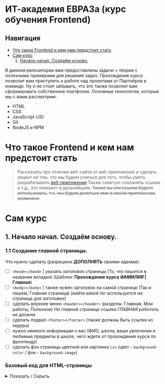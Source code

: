 # ИТ-академия ЕВРАЗа (курс обучения Frontend)

## Навигация

- <a href="#Что-такое-Frontend-и-кем-нам-предстоит-стать">Что такое Frontend и кем нам предстоит стать</a>
- <a href="#Сам-курс">Сам курс</a>
  1. <a href="#Начало-начал.-Создаём-основу.">Начало начал. Создаём основу. </a>

В данном репозитории вам предоставлены задачи + теории с полезными примерами для решения задач. Прохождение курса позволит вам приступить к работе над проектами от Партнёров в команде. Ну и не стоит забывать, что это также позволит вам сформировать собственное портфолио.
Основные технологии, которые мы с вами рассмотрим:
- HTML
- CSS
- JavaScript (JS)
- Git
- NodeJS и NPM


# Что такое Frontend и кем нам предстоит стать
> Рассказать про отличие веб-сайта от веб-приложения и сделать акцент на том, что мы будем учиться для того, чтобы уметь разрабатывать [веб-приложения](http://artismedia.by/blog/osnovnye-razlichiya-mezhdu-veb-sajtom-i-veb-prilozheniem/#:~:text=Веб-сайт%20является%20источником%20информации,приложение%20работает%20в%20интерактивном%20режиме.&text=Веб-приложение%20является%20более%20ресурсоемким,пользователем%20и%20выполнять%20различные%20действия.)
> Также советую сохранять ссылки и т.д., это поможет в дальнейшем. ~~Также вы эти ссылки будете использовать, т.е. мы будем делиться ими в своём приложении, возможно~~

# Сам курс

## 1. Начало начал. Создаём основу. 
### 1.1 Создание главной страницы. 

Что нужно сделать (разрешено __ДОПОЛНЯТЬ__ своими идеями):

- [ ] `<head></head>` | указать заголовок страницы (То, что пишется в названии вкладки) (Шаблон: __Прохождение курса _ФАМИЛИЯ_ | Главная__)
- [ ] `<body></body>` | также нужен заголовок на самой странице (Так и пишем, Главная страница) _(найти какой тег используется на странице для заголовка)_
- [ ] сделать верхнее меню `<header></header>` (разделы: Главная, Мои работы, Полезное) _На главной странице ссылка ГЛАВНАЯ работать не должна_
- [ ] сделать подвал `<footer></footer>` (также должны быть ссылки из хедера)
- [ ] нужно немного информации о вас (ФИО, школа, ваши увлечения и любимые предметы в школе, чего ждете от прохождения курса по фронтенду)
- [ ] сделать фон страницы цветной или картинка `css` (цвет - `background-color` / фон - `background-image`)

### Базовый код для HTML-страницы

<details><summary>Показать / Скрыть</summary>
<p>

```HTML
<!DOCTYPE html>
<html>
<head>
    <meta charset="UTF-8">
    <title>Title</title>
</head>
<body>

</body>
</html>
```
</p>
</details>
